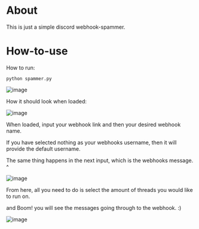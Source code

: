 # About
This is just a simple discord webhook-spammer.

# How-to-use
How to run:
         
    python spammer.py
    
![image](https://user-images.githubusercontent.com/75194878/113504578-e2255b80-9530-11eb-99d5-35b13edcd148.png)

How it should look when loaded:

![image](https://user-images.githubusercontent.com/75194878/113504445-0af92100-9530-11eb-90d7-f2be3288ed1f.png)

When loaded, input your webhook link and then your desired webhook name.

If you have selected nothing as your webhooks username, then it will provide the default username.

The same thing happens in the next input, which is the webhooks message. ^

![image](https://user-images.githubusercontent.com/75194878/113504563-d46fd600-9530-11eb-83e2-984f40b59f16.png)

From here, all you need to do is select the amount of threads you would like to run on.

and Boom! you will see the messages going through to the webhook. :)

![image](https://user-images.githubusercontent.com/75194878/113504548-c752e700-9530-11eb-919e-e95e25e422d8.png)

